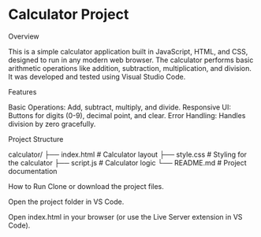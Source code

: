 # Calculator Project

Overview

This is a simple calculator application built in JavaScript, HTML, and CSS, designed to run in any modern web browser. The calculator performs basic arithmetic operations like addition, subtraction, multiplication, and division. It was developed and tested using Visual Studio Code.

Features 

Basic Operations: Add, subtract, multiply, and divide.
Responsive UI: Buttons for digits (0-9), decimal point, and clear.
Error Handling: Handles division by zero gracefully.

Project Structure

calculator/
├── index.html     # Calculator layout
├── style.css      # Styling for the calculator
├── script.js      # Calculator logic
└── README.md      # Project documentation

How to Run
Clone or download the project files.

Open the project folder in VS Code.

Open index.html in your browser (or use the Live Server extension in VS Code).